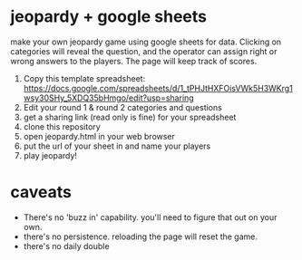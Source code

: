# jeopardy + google sheets

make your own jeopardy game using google sheets for data. Clicking on categories will reveal the question, and the operator can assign right or wrong answers to the players. The page will keep track of scores.

  1. Copy this template spreadsheet: https://docs.google.com/spreadsheets/d/1_tPHJtHXFOisVWk5H3WKrg1wsy30SHy_5XDQ35bHmgo/edit?usp=sharing
  1. Edit your round 1 & round 2 categories and questions
  1. get a sharing link (read only is fine) for your spreadsheet
  1. clone this repository
  1. open jeopardy.html in your web browser
  1. put the url of your sheet in and name your players
  1. play jeopardy! 

# caveats
  * There's no 'buzz in' capability. you'll need to figure that out on your own.
  * there's no persistence. reloading the page will reset the game.
  * there's no daily double 